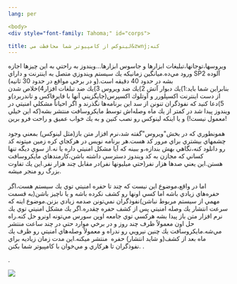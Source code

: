 ```yaml
---
lang: per

<body>
<div style="font-family: Tahoma;" id="corps">

title: لينوكس از كامپيوتر شما محافظت مي&zwnj;كنه
---
```

ويروسها،توجانها،تبليغات ابزارها و جاسوس ابزارها...ويندوز به راحتي به
اين چيزها اجازه ورود مي&zwnj;ده.ميانگين زمانيكه يك سيستم ويندوزي متصل
به اينترنت و داراي SP2 آلوده بشه در حدود 40 دقيقه&zwnj; است.(و در برخي
مواقع در حدود 30 ثانيه)<br />
بنابراين شما بايد:1)يك دبوار آتش 2)يك ضد ويروس 3)يك ضد تبلغات
افزار4)خلاص شدن از دست اينترنت اكسپلورر و آوتلوك اكسپرس(جايگزيني آنها
با فايرفاكس و تاندربرد)و 5)دعا كنيد كه نفوذگران تنونن از سد اين
برنامه&zwnj;ها نگذرند و اگر احياناً مشكلي امنيتي در ويندوز پيدا شد در
كمتر از يك ماه وصله&zwnj;اش توسط مايكروسافت منتشر بشه(كه اين خيلي معمول
نيست!) و يا اينكه لينوكس رو نصب كنين و به يك خواب عميق و راحت فرو برين!<br />
<br />
همونطوري كه در بخش"ويروس"گفته شد،نرم افزار متن باز(مثل لينوكس) بمعني
وجود چشمهاي بيشتري براي مرور كد هست.هر برنامه نويس در هركجاي كره زمين
ميتونه كد رو دانلود كنه،نگاهي بهش بندازه،و ببينه كه آيا مشكل امنيتي
داره يا نه.از سوي ديگه تنها كساني كه مجازن به كد ويندوز دسترسي داشته
باشن،كارمندهاي مايكروسافت هستن.اين يعني صدها هزار نفر(حتي ميليونها
نفر)در مقابل چند هزار نفر.اين يك تفاوت بزرگ رو منجر ميشه.<br />
<br />
اما در واقع،موضوع اين نيست كه چند تا حفره امنيتي توي يك سيستم هست،اگر
حفره&zwnj;هاي زيادي باشه اما كسي اونها رو كشف نكرده باشه و يا ناچيز
باشن(به قسمت مهمي از سيستم مربوط نباشن)نفوذگران نمي&zwnj;تونن صدمه
زيادي بزنن.موضوع اينه كه سرعت انتشار يك وصله امنيتي پس از كشف حفره
چقدره.اگر يك مشكل امنيتي توي يك نرم&zwnj; افزار متن باز پيدا بشه هركسي
توي جامعه اوپن سورس مي&zwnj;تونه اونرو حل كنه.راه حل اون معمولاً ظرف
چند روز و در برخي موارد حتي در چند ساعت منتشر مي&zwnj;شه.مايكروسافت يك
چنين نيرويي رو ندراه و معمولاً وصله&zwnj;هاي امنيتي رو ظرف يك ماه بعد
از كشف(و شايد انتشار) حفره &nbsp;منتشر ميكنه.اين مدت زمان زياديه براي
نفوذگران تا هركاري و مي&zwnj;خوان با كامپيوتر شما بكنن.
.


.



<img src="Images/security_thumb.png">





